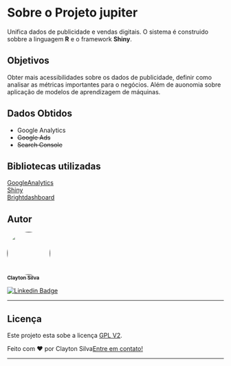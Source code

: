 # Sobre o Projeto jupiter

Unifica dados de publicidade e vendas digitais. O sistema é construido sobbre a linguagem **R** e o framework **Shiny**. 


## Objetivos

Obter mais acessibilidades sobre os dados de publicidade, definir como analisar as métricas importantes para o negócios. Além de auonomia sobre aplicação de modelos de aprendizagem de máquinas.  


## Dados Obtidos

* Google Analytics
* ~~Google Ads~~ 
* ~~Search Console~~ 

## Bibliotecas utilizadas 

[GoogleAnalytics](https://code.markedmondson.me/googleAnalyticsR/)</br>
[Shiny](https://shiny.rstudio.com/tutorial/)</br>
[Brightdashboard](https://github.com/rstudio/shinydashboard)

## Autor

<a href="">
 <img style="border-radius: 50%;" src="https://avatars.githubusercontent.com/u/57988870?s=400&u=da59b387aff98249243879ad0b02a4ed7cc29b49&v=4" width="100px;" alt=""/>
 <br />
 <sub><b>Clayton Silva</b></sub></a> 

[![Linkedin Badge](https://img.shields.io/badge/-Clayton-blue?style=flat-square&logo=Linkedin&logoColor=white&link=https://www.linkedin.com/in/clayttonsilva/)](https://www.linkedin.com/in/clayttonsilva/) 

---

## Licença

Este projeto esta sobe a licença [GPL V2](./LICENSE).

Feito com ❤️ por Clayton Silva[Entre em contato!](https://www.linkedin.com/in/clayttonsilva/)

---